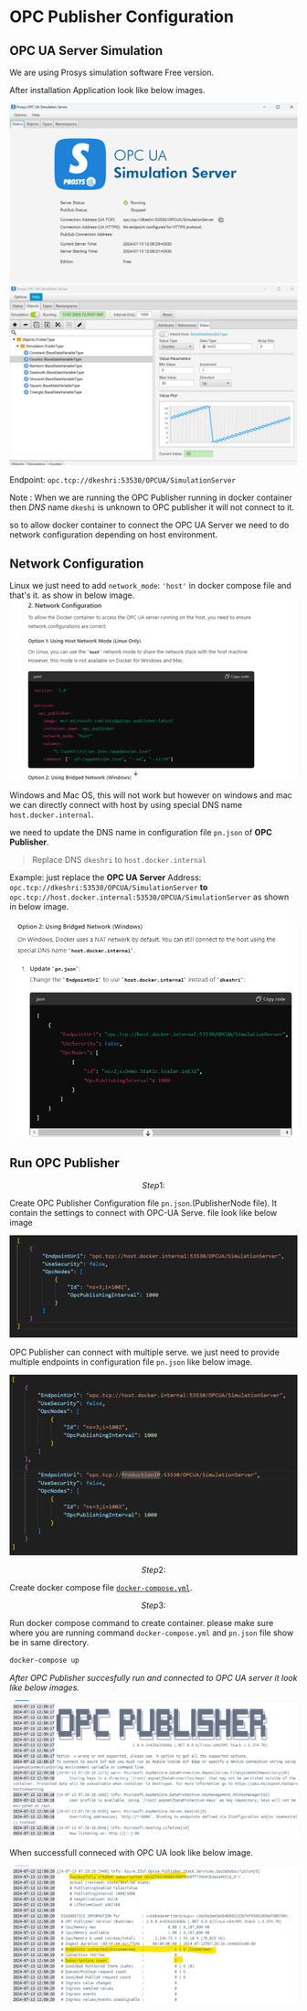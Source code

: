 # OPC Publisher Configuration

## OPC UA Server Simulation
We are using Prosys simulation software Free version.

After installation Application look like below images.

![OPC UA Serve simulation](./images/opc-ua-server.png)
![alt text](./images/opc-ua-server2.png)

Endpoint: `opc.tcp://dkeshri:53530/OPCUA/SimulationServer`

Note : When we are running the OPC Publisher running in docker container then *DNS* name `dkeshi` is unknown to OPC publisher it will not connect to it.

so to allow docker container to connect the OPC UA Server we need to do network configuration depending on host environment.

## Network Configuration 
Linux we just need to add `network_mode`: `'host'` in docker compose file and that's it. as show in below image.
![Linux NEtwork](./images/linux-os-net.png)

Windows and Mac OS, this will not work but however on windows and mac we can directly connect with host by using special DNS name `host.docker.internal`.

we need to update the DNS name in configuration file `pn.json` of **OPC Publisher**.

>Replace DNS `dkeshri` to `host.docker.internal`

Example: just replace the **OPC UA Server** Address: `opc.tcp://dkeshri:53530/OPCUA/SimulationServer`
**to** `opc.tcp://host.docker.internal:53530/OPCUA/SimulationServer` as shown in below image.

![Windows Network ](./images/windows-os-net.png)

## Run OPC Publisher

$$
Step 1: 
$$

Create OPC Publisher Configuration file `pn.json`.(PublisherNode file). It contain the settings to connect with OPC-UA Serve. file look like below image

![PN.json](./images/pn0.png)

OPC Publisher can connect with multiple serve. we just need to provide multiple endpoints in configuration file `pn.json` like below image.

![MultipleOPCUA SERVERConnection](./images/pn1.png)

$$
Step 2: 
$$

Create docker compose file [`docker-compose.yml`](./docker-compose.yml).

$$
Step 3: 
$$

Run docker compose command to create container. please make sure where you are running command `docker-compose.yml` and `pn.json` file show be in same directory. 

```bash
docker-compose up
```


*After OPC Publisher succesfully run and connected to OPC UA server it look like below images.*

![OPC-Publisher Start](./images/opc-publisher-start.png)

When successfull conneced with OPC UA look like below image.

![OPC-Publisher Connected](./images/opc-publisher-connected.png)





